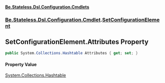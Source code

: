 #### [Be.Stateless.Dsl.Configuration.Cmdlets](README.md 'README')
### [Be.Stateless.Dsl.Configuration.Cmdlet](Be.Stateless.Dsl.Configuration.Cmdlet.md 'Be.Stateless.Dsl.Configuration.Cmdlet').[SetConfigurationElement](SetConfigurationElement.md 'Be.Stateless.Dsl.Configuration.Cmdlet.SetConfigurationElement')

## SetConfigurationElement.Attributes Property

```csharp
public System.Collections.Hashtable Attributes { get; set; }
```

#### Property Value
[System.Collections.Hashtable](https://docs.microsoft.com/en-us/dotnet/api/System.Collections.Hashtable 'System.Collections.Hashtable')